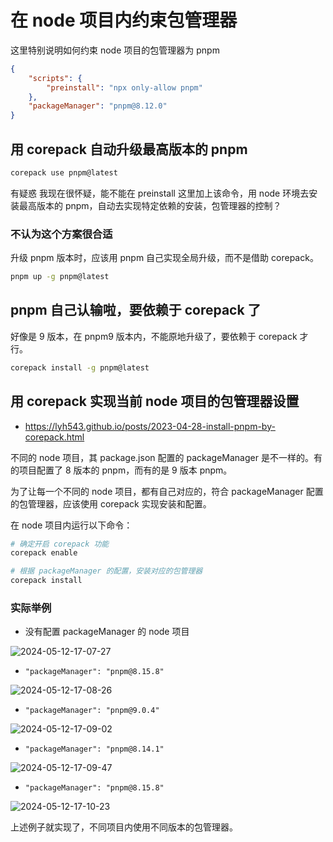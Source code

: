 # 在 node 项目内约束包管理器

这里特别说明如何约束 node 项目的包管理器为 pnpm

```json
{
	"scripts": {
		"preinstall": "npx only-allow pnpm"
	},
	"packageManager": "pnpm@8.12.0"
}
```

## 用 corepack 自动升级最高版本的 pnpm

```bash
corepack use pnpm@latest
```

有疑惑 我现在很怀疑，能不能在 preinstall 这里加上该命令，用 node 环境去安装最高版本的 pnpm，自动去实现特定依赖的安装，包管理器的控制？

### 不认为这个方案很合适

升级 pnpm 版本时，应该用 pnpm 自己实现全局升级，而不是借助 corepack。

```bash
pnpm up -g pnpm@latest
```

## pnpm 自己认输啦，要依赖于 corepack 了

好像是 9 版本，在 pnpm9 版本内，不能原地升级了，要依赖于 corepack 才行。

```bash
corepack install -g pnpm@latest
```

## 用 corepack 实现当前 node 项目的包管理器设置

- https://lyh543.github.io/posts/2023-04-28-install-pnpm-by-corepack.html

不同的 node 项目，其 package.json 配置的 packageManager 是不一样的。有的项目配置了 8 版本的 pnpm，而有的是 9 版本 pnpm。

为了让每一个不同的 node 项目，都有自己对应的，符合 packageManager 配置的包管理器，应该使用 corepack 实现安装和配置。

在 node 项目内运行以下命令：

```bash
# 确定开启 corepack 功能
corepack enable

# 根据 packageManager 的配置，安装对应的包管理器
corepack install
```

### 实际举例

- 没有配置 packageManager 的 node 项目

![2024-05-12-17-07-27](https://gh-img-store.ruan-cat.com/img/2024-05-12-17-07-27.png)

- `"packageManager": "pnpm@8.15.8"`

![2024-05-12-17-08-26](https://gh-img-store.ruan-cat.com/img/2024-05-12-17-08-26.png)

- `"packageManager": "pnpm@9.0.4"`

![2024-05-12-17-09-02](https://gh-img-store.ruan-cat.com/img/2024-05-12-17-09-02.png)

- `"packageManager": "pnpm@8.14.1"`

![2024-05-12-17-09-47](https://gh-img-store.ruan-cat.com/img/2024-05-12-17-09-47.png)

- `"packageManager": "pnpm@8.15.8"`

![2024-05-12-17-10-23](https://gh-img-store.ruan-cat.com/img/2024-05-12-17-10-23.png)

上述例子就实现了，不同项目内使用不同版本的包管理器。
